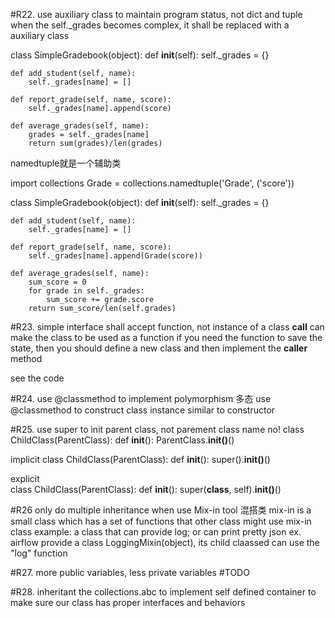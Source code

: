 #R22. use auxiliary class to maintain program status, not dict and tuple
when the self._grades becomes complex, it shall be replaced with a auxiliary class

class SimpleGradebook(object):
    def __init__(self):
        self._grades = {}

    def add_student(self, name):
        self._grades[name] = []

    def report_grade(self, name, score):
        self._grades[name].append(score)

    def average_grades(self, name):
        grades = self._grades[name]
        return sum(grades)/len(grades)

namedtuple就是一个辅助类

import collections
Grade = collections.namedtuple('Grade', ('score'))

class SimpleGradebook(object):
    def __init__(self):
        self._grades = {}

    def add_student(self, name):
        self._grades[name] = []

    def report_grade(self, name, score):
        self._grades[name].append(Grade(score))

    def average_grades(self, name):
        sum_score = 0
        for grade in self._grades:
            sum_score += grade.score
        return sum_score/len(self.grades)
        

#R23. simple interface shall accept function, not instance of a class
__call__ can make the class to be used as a function
if you need the function to save the state, then you should define a new class and then 
implement the __caller__ method

see the code

#R24. use @classmethod to implement polymorphism 多态
use @classmethod to construct class instance similar to constructor 

#R25. use super to init parent class, not parement class name
no!
class ChildClass(ParentClass):
    def __init__():
        ParentClass.__init()__()

implicit
class ChildClass(ParentClass):
    def __init__():
        super().__init()__()

explicit       
class ChildClass(ParentClass):
    def __init__():
        super(__class__, self).__init()__()
        
#R26 only do multiple inheritance when use Mix-in tool 混搭类
mix-in is a small class which has a set of functions that other class might use
mix-in class example: a class that can provide log; or can print pretty json
ex. airflow provide a class LoggingMixin(object), its child claassed can use the "log" function

#R27. more public variables, less private variables
#TODO

#R28. inheritant the collections.abc to implement self defined container 
to make sure our class has proper interfaces and behaviors


